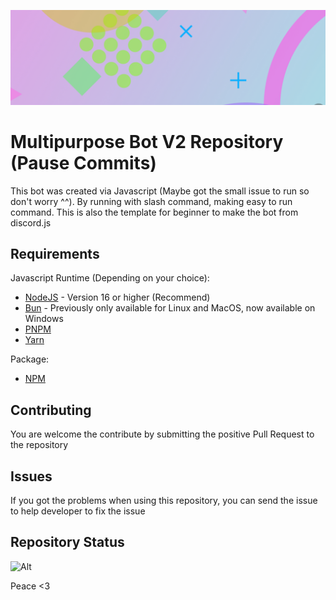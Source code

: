 ![Asset Example](/assets/Bg%20static%20(9300x2800).jpg)

# Multipurpose Bot V2 Repository (Pause Commits)
This bot was created via Javascript (Maybe got the small issue to run so don't worry ^^). By running with slash command, making easy to run command. This is also the template for beginner to make the bot from discord.js

## Requirements
Javascript Runtime (Depending on your choice):

- [NodeJS](https://nodejs.org/) - Version 16 or higher (Recommend)
- [Bun](https://bun.sh/) - Previously only available for Linux and MacOS, now available on Windows 
- [PNPM](https://pnpm.io/)
- [Yarn](https://yarnpkg.com/)

Package:
- [NPM](https://npmjs.com/)

## Contributing
You are welcome the contribute by submitting the positive Pull Request to the repository

## Issues
If you got the problems when using this repository, you can send the issue to help developer to fix the issue

## Repository Status

![Alt](https://repobeats.axiom.co/api/embed/b32fbc576839dd0c6b0afecc2d1728532c266d39.svg "Repobeats analytics image")

Peace <3
